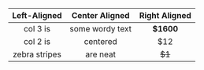 | Left-Aligned  | Center Aligned  | Right Aligned |
|:-------------: |:---------------:| :-------------:|
| col 3 is      | some wordy text |     **$1600** |
| col 2 is      | centered        |         $12   |
| zebra stripes | are neat        |        ~~$1~~ |
